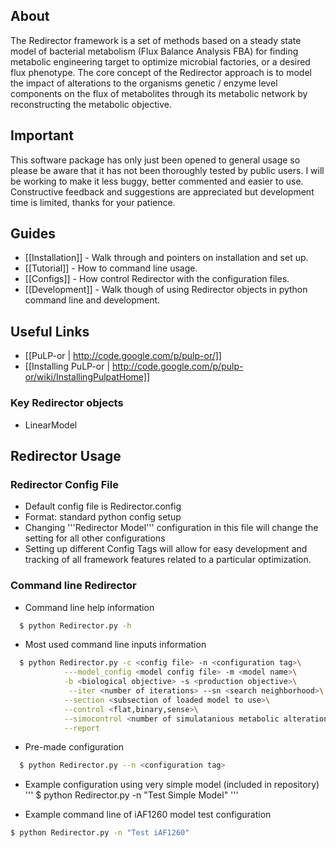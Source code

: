## About
The Redirector framework is a set of methods based on a steady state model of bacterial metabolism (Flux Balance Analysis FBA) for finding metabolic engineering target to optimize microbial factories, or a desired flux phenotype.  The core concept of the Redirector approach is to model the impact of alterations to the organisms genetic / enzyme level components on the flux of metabolites through its metabolic network by reconstructing the metabolic objective.

## Important
This software package has only just been opened to general usage so please be aware that it has not been thoroughly tested by public users.  I will be working to make it less buggy, better commented and easier to use.  Constructive feedback and suggestions are appreciated but development time is limited, thanks for your patience. 

## Guides
* [[Installation]] - Walk through and pointers on installation and set up.
* [[Tutorial]] - How to command line usage.
* [[Configs]] - How control Redirector with the configuration files.
* [[Development]] - Walk though of using Redirector objects in python command line and development.

## Useful Links
* [[PuLP-or | http://code.google.com/p/pulp-or/]]
* [[Installing PuLP-or | http://code.google.com/p/pulp-or/wiki/InstallingPulpatHome]]

### Key Redirector objects
* LinearModel

## Redirector Usage

### Redirector Config File
* Default config file is Redirector.config
* Format: standard python config setup
* Changing '''Redirector Model''' configuration in this file will change the setting for all other configurations
* Setting up different Config Tags will allow for easy development and tracking of all framework features related to a particular optimization.

### Command line Redirector
* Command line help information
```bash
  $ python Redirector.py -h
```

* Most used command line inputs information
``` bash
  $ python Redirector.py -c <config file> -n <configuration tag>\
			---model_config <model config file> -m <model name>\
			-b <biological objective> -s <production objective>\
			 --iter <number of iterations> --sn <search neighborhood>\
			--section <subsection of loaded model to use>\
			--control <flat,binary,sense>\
			--simocontrol <number of simulatanious metabolic alterations to a target>\
			--report
```

* Pre-made configuration 
``` bash
  $ python Redirector.py --n <configuration tag>
```

* Example configuration using very simple model (included in repository)
'''
$ python Redirector.py -n "Test Simple Model"
'''

* Example command line of iAF1260 model test configuration
``` bash
$ python Redirector.py -n "Test iAF1260"
```
